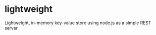lightweight
===========

Lightweight, in-memory key-value store using node.js as a simple REST server